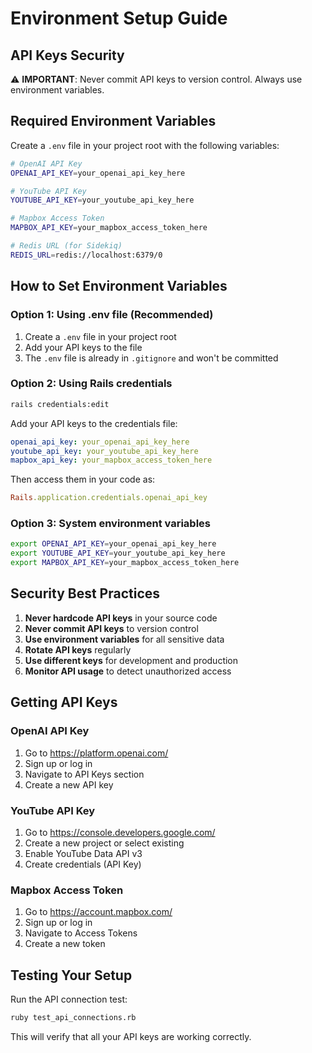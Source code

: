 # Environment Setup Guide

## API Keys Security

⚠️ **IMPORTANT**: Never commit API keys to version control. Always use environment variables.

## Required Environment Variables

Create a `.env` file in your project root with the following variables:

```bash
# OpenAI API Key
OPENAI_API_KEY=your_openai_api_key_here

# YouTube API Key
YOUTUBE_API_KEY=your_youtube_api_key_here

# Mapbox Access Token
MAPBOX_API_KEY=your_mapbox_access_token_here

# Redis URL (for Sidekiq)
REDIS_URL=redis://localhost:6379/0
```

## How to Set Environment Variables

### Option 1: Using .env file (Recommended)
1. Create a `.env` file in your project root
2. Add your API keys to the file
3. The `.env` file is already in `.gitignore` and won't be committed

### Option 2: Using Rails credentials
```bash
rails credentials:edit
```

Add your API keys to the credentials file:
```yaml
openai_api_key: your_openai_api_key_here
youtube_api_key: your_youtube_api_key_here
mapbox_api_key: your_mapbox_access_token_here
```

Then access them in your code as:
```ruby
Rails.application.credentials.openai_api_key
```

### Option 3: System environment variables
```bash
export OPENAI_API_KEY=your_openai_api_key_here
export YOUTUBE_API_KEY=your_youtube_api_key_here
export MAPBOX_API_KEY=your_mapbox_access_token_here
```

## Security Best Practices

1. **Never hardcode API keys** in your source code
2. **Never commit API keys** to version control
3. **Use environment variables** for all sensitive data
4. **Rotate API keys** regularly
5. **Use different keys** for development and production
6. **Monitor API usage** to detect unauthorized access

## Getting API Keys

### OpenAI API Key
1. Go to https://platform.openai.com/
2. Sign up or log in
3. Navigate to API Keys section
4. Create a new API key

### YouTube API Key
1. Go to https://console.developers.google.com/
2. Create a new project or select existing
3. Enable YouTube Data API v3
4. Create credentials (API Key)

### Mapbox Access Token
1. Go to https://account.mapbox.com/
2. Sign up or log in
3. Navigate to Access Tokens
4. Create a new token

## Testing Your Setup

Run the API connection test:
```bash
ruby test_api_connections.rb
```

This will verify that all your API keys are working correctly.
